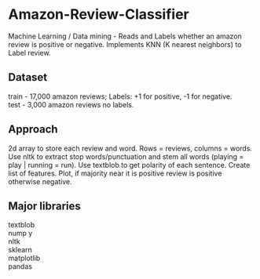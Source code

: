 # Amazon-Review-Classifier
Machine Learning / Data mining - Reads and Labels whether an amazon review is positive or negative. Implements KNN (K nearest neighbors)
to Label review.

## Dataset
train - 17,000 amazon reviews; Labels: +1 for positive, -1 for negative. <br />
test - 3,000 amazon reviews no labels.

## Approach
2d array to store each review and word. Rows = reviews, columns = words. Use nltk to extract stop words/punctuation and
stem all words (playing = play | running = run). Use textblob to get polarity of each sentence. Create list of features. Plot, 
if majority near it is positive review is positive otherwise negative.

## Major libraries
textblob <br />
nump y<br />
nltk <br />
sklearn <br />
matplotlib <br />
pandas <br />
